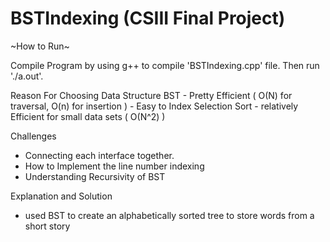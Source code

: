 # BSTIndexing (CSIII Final Project)

~How to Run~

Compile Program by using g++ to compile 'BSTIndexing.cpp' file.
Then run './a.out'.

Reason For Choosing Data Structure
  BST
    - Pretty Efficient ( O(N) for traversal, O(n) for insertion )
    - Easy to Index
  Selection Sort
    - relatively Efficient for small data sets ( O(N^2) )
    
Challenges
  - Connecting each interface together.
  - How to Implement the line number indexing 
  - Understanding Recursivity of BST
  
  
Explanation and Solution
  - used BST to create an alphabetically sorted tree to store words from a short story 
  
